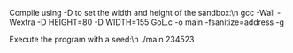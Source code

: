 Compile using -D to set the width and height of the sandbox:\n
	gcc -Wall -Wextra -D HEIGHT=80 -D WIDTH=155 GoL.c -o main -fsanitize=address -g

Execute the program with a seed:\n
	./main 234523
